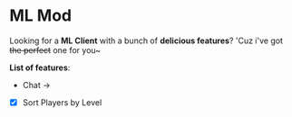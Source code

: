 # ML Mod #

Looking for a **ML Client** with a bunch of **delicious features**?
'Cuz i've got ~~the perfect~~ one for you~

__List of features__:
- Chat ->
 - [x] Sort Players by Level